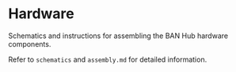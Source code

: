 # Hardware

Schematics and instructions for assembling the BAN Hub hardware components.

Refer to `schematics` and `assembly.md` for detailed information.
